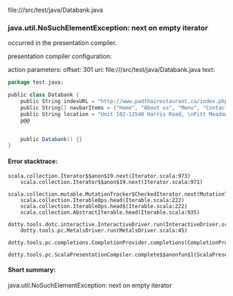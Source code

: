 file://<WORKSPACE>/src/test/java/Databank.java
### java.util.NoSuchElementException: next on empty iterator

occurred in the presentation compiler.

presentation compiler configuration:


action parameters:
offset: 301
uri: file://<WORKSPACE>/src/test/java/Databank.java
text:
```scala
package test.java;

public class Databank {
    public String indexURL = "http://www.padthairestaurant.ca/index.php";
	public String[] navbarItems = {"Home", "About us", "Menu", "Contact us", "Order Online"};
    public String location = "Unit 102-12540 Harris Road, \nPitt Meadows, BC V3Y 2J4";
    p@@


    public Databank() {}
}

```



#### Error stacktrace:

```
scala.collection.Iterator$$anon$19.next(Iterator.scala:973)
	scala.collection.Iterator$$anon$19.next(Iterator.scala:971)
	scala.collection.mutable.MutationTracker$CheckedIterator.next(MutationTracker.scala:76)
	scala.collection.IterableOps.head(Iterable.scala:222)
	scala.collection.IterableOps.head$(Iterable.scala:222)
	scala.collection.AbstractIterable.head(Iterable.scala:935)
	dotty.tools.dotc.interactive.InteractiveDriver.run(InteractiveDriver.scala:164)
	dotty.tools.pc.MetalsDriver.run(MetalsDriver.scala:45)
	dotty.tools.pc.completions.CompletionProvider.completions(CompletionProvider.scala:50)
	dotty.tools.pc.ScalaPresentationCompiler.complete$$anonfun$1(ScalaPresentationCompiler.scala:146)
```
#### Short summary: 

java.util.NoSuchElementException: next on empty iterator